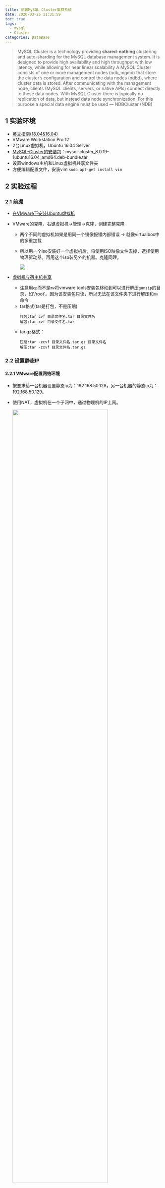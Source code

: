 ```yaml
---
title: 部署MySQL Cluster集群系统
date: 2020-03-25 11:31:59
toc: true
tags: 
  - mysql
  - Cluster
categories: DataBase
---
```


> MySQL Cluster is a technology providing **shared-nothing** clustering and auto-sharding for the MySQL database management system. 
> It is designed to provide high availability and high throughput with low latency, while allowing for near linear scalability
> A MySQL Cluster consists of one or more management nodes (ndb_mgmd) that store the cluster’s configuration and control the data nodes (ndbd), where cluster data is stored.
> After communicating with the management node, clients (MySQL clients, servers, or native APIs) connect directly to these data nodes.
> With MySQL Cluster there is typically no replication of data, but instead data node synchronization. For this purpose a special data engine must be used — NDBCluster (NDB)

<!-- more -->

## 1 实验环境
- [英文指南(18.04&16.04)](https://www.digitalocean.com/community/tutorials/how-to-create-a-multi-node-mysql-cluster-on-ubuntu-18-04)
- VMware Workstation Pro 12
- 2台Linux虚拟机，Ubuntu 16.04 Server
- [MySQL-Cluster的安装包](http://dev.mysql.com/downloads/cluster/)：mysql-cluster_8.0.19-1ubuntu16.04_amd64.deb-bundle.tar
- 设置windows主机和Linux虚拟机共享文件夹
- 方便编辑配置文件，安装vim `sudo apt-get install vim`

## 2 实验过程

### 2.1 前提

- [在VMware下安装Ubuntu虚拟机](#%e9%9b%86%e7%be%a4%e9%85%8d%e7%bd%ae)
- VMware的克隆，右键虚拟机->管理->克隆，创建完整克隆
  - 两个不同的虚拟机如果是用同一个镜像报错内部错误 -> 就像virtualbox中的多重加载
  - 所以用一个iso安装好一个虚拟机后，将使用ISO映像文件去掉，选择使用物理驱动器。再用这个iso装另外的机器。克隆同理。

    <img src="iso.png">

- [虚拟机与宿主机共享](https://blog.csdn.net/happysunshineguy/article/details/77158993?utm_source=copy)
  - 注意用`cp`而不是`mv`将vmware tools安装包移动到可以进行解压`gunzip`的目录，如'/root'。因为该安装包只读，所以无法在该文件夹下进行解压和`mv`命令
  - tar格式(tar是打包，不是压缩)
    ```
    打包:tar cvf 目录文件名.tar 目录文件名
    解包:tar xvf 目录文件名.tar
    ```
  - tar.gz格式：
    ```
    压缩:tar -zcvf 目录文件名.tar.gz 目录文件名
    解压:tar -zxvf 目录文件名.tar.gz
    ```

### 2.2 设置静态IP

#### 2.2.1 VMware配置网络环境

- 按要求给一台机器设置静态ip为：192.168.50.128，另一台机器的静态ip为：192.168.50.129。
- 使用NAT，虚拟机在一个子网中，通过物理机的IP上网。
  
  <img src="delete-VMnet01.png" width=80%>

- 去掉`使用本地DHCP服务将IP地址分配给虚拟机`，并且设置子网IP为：192.168.50.0，子网掩码为：255.255.255.0。因此，在Ubuntu中，设置IP地址的时候，可以设置为192.168.50.x，x可以为1~255。
  
  <img src="dhcp-ipaddress.png" width=80%>

- 选择`NAT设置`，打开NAT设置面板，查看网关地址。

  <img src="gatewayaddress.png">

- 在VMWare的虚拟机管理界面，选择Ubuntu的`编辑虚拟机设置`，打开Ubuntu这个虚拟的设置界面。选择网络适配器，然后确定网络连接选中的是`自定义`中的VMnet8(NAT模式)。

  <img src="VMnet8.png">

#### 2.2.2 为Ubuntu设置静态IP地址

##### 通过Terminal命令行来设置IP地址

- 在命令行输入
  ```
  sudo vi /etc/network/interfaces 

  # 在打开的文件中，若有内容，先全部删除
  # 然后输入如下代码
  # ip a查看网卡信息是ens33
  auto lo
  iface lo inet loopback
  auto ens33
  iface ens33 inet static
  address 192.168.50.128
  netmask 255.255.255.0
  gateway 192.168.50.2
  ```

  <img src="configureIPaddress.png">
  
- 配置DNS服务器
  ```
  sudo vi /etc/resolv.conf
  
  # 在里面填入阿里的DNS：223.5.5.5
  nameserver 223.5.5.5
  
  # 在命令行中输入：
  sudo /etc/init.d/networking restart 
  ```

  <img src="configuredns.png">

- 重复以上步骤，配置第二个虚拟机的静态IP地址。

### 2.3 集群配置

#### 2.3.1 集群配置要求

- 拓扑图
  
  <img src="MySQLCluster.png">

- 集群配置要求
  ```
  # ndbd：MySQL data nodes
  # ndb_mgmd：server for the Cluster Manager
  # mysqld and mysql：MySQL server/client 
  ```

  | 节点 | IP address | 运行实例 | nodeID |
  | --- | ---------- | -------- | ------ |
  | 数据节点1 | 192.168.50.128 | ndbd | 11 |
  | 数据节点2 | 192.168.50.129 | ndbd | 12 |
  | 管理节点 | 192.168.50.129 | ndb_mgmd | 1 |
  | sql节点1 | 192.168.50.129 | mysqld | 13 |
  | sql节点2 | 192.168.50.128 | mysqld | 14 |

  - 一般配置，数据节点和管理节点分离(需要3台虚拟机模拟实现)。由于此处只用了2台虚拟机。

    <img src="common.png">

- [MySQL-Cluster的安装包下载](http://dev.mysql.com/downloads/cluster/)，根据linux操作系统选择正确的版本
- 若之前安装过mysql-server，需要将mysql-server卸载
  ```
  # 执行以下指令卸载mysql
  sudo apt-get autoremove --purge mysql-server
  sudo apt-get remove mysql-server
  sudo apt-get autoremove mysql-server
  sudo apt-get remove mysql-common 
  ```

#### 2.3.2 准备阶段

- 针对`192.168.50.129`，安装
  ```
  # 在命令行下
  sudo adduser mysql
  sudo usermod -aG sudo mysql
  ```

  <img src="adduser.png">

  <img src="usermod.png">

- 把下载的mysql-cluster_8.0.19-1ubuntu16.04_amd64.deb-bundle.tar从windows共享给虚拟机(通过共享文件夹)
- 将MySQL-Cluster的安装包放入虚拟机的指定目录install文件夹，操作如下：
  ```
  # 在命令行的根目录下
  mkdir install
  # 通过共享文件夹
  tar -xvf /mnt/hgfs/xxx/mysql-cluster_8.0.19-1ubuntu16.04_amd64.deb-bundle.tar -C install/
  cd install
  ```

  <img src="install.png">

- 安装`MySQL server binary`
  ```
  # 安装依赖包
  sudo apt update
  # sudo apt-get update
  sudo apt-get upgrade

  sudo apt-get install libaio1 libmecab2
  ```

#### 2.3.3 安装配置集群管理器

- 用dpkg指令在Cluster Manager 服务器(为**192.168.50.129**)上安装ndb_mgmd
  ```
  # 进入install目录
  sudo dpkg -i mysql-cluster-community-management-server_8.0.19-1ubuntu16.04_amd64.deb
  ```

  <img src="dpkg.png">

- 在第一次运行ndb_mgmd前需要对其进行配置，正确配置是保证数据节点正确同步和负载分配的前提。
- Cluster Manager 应该是MySQL Cluster 第一个启动的组件.它需要一个配置文件来加载参数. 我门创建配置文件: /var/lib/mysql-cluster/config.ini.
  ```
  # 从Windows编辑config.ini可能会报错，需要在Linux系统下编辑
  # 在Cluster Manager 所在机器上创建 /var/lib/mysql-cluster目录:
  sudo mkdir /var/lib/mysql-cluster
  
  sudo vim /var/lib/mysql-cluster/config.ini

  # 内容如下
  [ndbd default]
  # Options affecting ndbd processes on all data nodes:
  NoOfReplicas=2  # Number of replicas

  [ndb_mgmd]
  # Management process options:
  hostname=192.168.50.129  # Hostname of the manager
  NodeId=1
  datadir=/var/lib/mysql-cluster  # Directory for the log files

  [ndbd]
  hostname=192.168.50.128 # Hostname/IP of the first data node
  NodeId=11            # Node ID for this data node
  datadir=/usr/local/mysql/data   # Remote directory for the data files

  [ndbd]
  hostname=192.168.50.129 # Hostname/IP of the second data node
  NodeId=12            # Node ID for this data node
  datadir=/usr/local/mysql/data   # Remote directory for the data files

  [mysqld]
  # SQL node options:
  hostname=192.168.50.129 # MySQL server/client i manager

  [mysqld]
  # SQL node options:
  hostname=192.168.50.128 # MySQL server/client i manager
  ```

  - [NDB_MGMD] 表示管理节点的配置，只能有一个
  - [NDBD DEFAULT] 表示每个数据节点的默认配置，在每个节点的[NDBD]中不用再写这些选项，只能有一个
  - [NDBD] 表示每个数据节点的配置，可以有多个
  - [MYSQLD] 表示SQL节点的配置，可以有多个，分别写上不同的SQL节点的ip地址；如不写，只保留一个空节点，表示任意一个ip地址都可以进行访问。此节点的个数表明了可以用来连接数据节点的SQL节点总数
  - 每个节点都有一个独立的id号，可以填写，比如nodeid=2，老版本使用id，新版本已经不使用id标识了。不填写，系统会按照配置文件的填写顺序自动分配

  <img src="config-ini.png">

- 如果是生产环境，应该根据实际情况调整配置参数，参考MySQL Cluster. 你还可以增加 data nodes (ndbd) 或 MySQL server nodes (mysqld).
- 启动管理器
  ```
  # 查看是否有正在运行的服务进程
  ps -aux | grep ndb_mgmd

  # 在启动服务前，可能需要杀掉正在运行的服务:
  sudo pkill -f ndb_mgmd

  # 启动服务
  sudo ndb_mgmd -f /var/lib/mysql-cluster/config.ini
  
  #检查ndb_mgmd 使用的端口 1186
  sudo netstat -plntu
  ```

  <img src="startndb_mgmd.png">

- 配置**自动加载服务**
  
  ```
  # 在Ubuntu虚拟机下
  # 打开并编辑下面 systemd Unit 文件
  sudo vim /etc/systemd/system/ndb_mgmd.service

  # 键入以下内容，保存并关闭
  [Unit]
  Description=MySQL NDB Cluster Management Server
  After=network.target auditd.service

  [Service]
  Type=forking
  ExecStart=/usr/sbin/ndb_mgmd -f /var/lib/mysql-cluster/config.ini
  ExecReload=/bin/kill -HUP $MAINPID
  KillMode=process
  Restart=on-failure

  [Install]
  WantedBy=multi-user.target

  # 上面只是加入了如何启动、停止和重启动ndb_mgmd进程的最小选项集合
  # more information，参阅[systemd manual](https://www.freedesktop.org/software/systemd/man/systemd.service.html).
  ```
  
  <img src="ndbmgmdservice.png">

  ```
  # reload systemd’s manager configuration using daemon-reload
  sudo systemctl daemon-reload

  # enable the service we just created
  # MySQL Cluster Manager starts on reboot
  sudo systemctl enable ndb_mgmd

  # start the service
  sudo systemctl start ndb_mgmd

  # verify that the NDB Cluster Management service is running
  sudo systemctl status ndb_mgmd
  ```
  - `ndb_mgmd`MySQL Cluster Management server作为一个系统服务正在运行

  <img src="systemctlenablendbmgmd.png">

- 设置`Cluster Manager`允许其它`MySQL Cluster`节点连入
  - 如果出现连接问题，则需要设置`ufw`防火墙，添加允许数据节点连入的规则
    ```
    sudo ufw allow from 192.168.50.128
    sudo ufw allow from 192.168.50.129
    ```
  - 会见到如下输出。此时`Cluster Manager`应该启动运行了，并且能够通过局域网与集群其它节点通信了。
    ```
    Rule added

    # 因为我之前配置过，所以会显示
    Rule updated
    ```

#### 2.3.4 配置数据节点

- 假定在192.168.50.129上进行(同理另一个节点)
- 安装依赖包
  ```
  # 修复损坏的软件包，尝试卸载出错的包，重新安装正确版本的
  sudo apt-get –f install 
  sudo apt install libclass-methodmaker-perl
  ```
- 安装数据节点包
  ```
  # 进入install文件夹
  sudo dpkg -i mysql-cluster-community-data-node_8.0.19-1ubuntu16.04_amd64.deb
  ```

  <img src="dpkg-data.png">

- 数据节点将从固定位置/etc/my.cnf获取配置文件.创建文件并编辑
  ```
  sudo vim /etc/my.cnf

  # 写入以下内容 两个虚拟机都一样
  [mysql_cluster]
  # Options for NDB Cluster processes:
  ndb-connectstring=192.168.50.129  # location of cluster manager
  ```

  <img src="myconf.png">

- 本配置设定在管理器配置数据目录为`/usr/local/mysql/data`。运行服务前要创建相关目录`sudo mkdir -p /usr/local/mysql/data`。在成功启动数据节点的时候，会向该文件夹中写入数据，如下图所示。
  
  <img src="data.png">
  
- 启动服务`sudo ndbd`，NDB 数据节点守护程序成功启动
  
  <img src="ndbstartsuccess.png">

  同理见`192.168.50.128`(192.168.50.129机器上的管理器服务要打开)

  <img src="ndbstartsuccess1.png">

- 如果出现连接问题，请打开防火墙：
  ```
  sudo ufw allow from 192.168.50.129
  sudo ufw allow from 192.168.50.128
  ```
- 同配置集群管理器类似，配置数据节点服务自启动
  ```
  # 打开并编辑如下 systemd Unit 文件
  sudo vim /etc/systemd/system/ndbd.service

  # 内容如下：
  [Unit]
  Description=MySQL NDB Data Node Daemon
  After=network.target auditd.service

  [Service]
  Type=forking
  ExecStart=/usr/sbin/ndbd
  ExecReload=/bin/kill -HUP $MAINPID
  KillMode=process
  Restart=on-failure

  [Install]
  WantedBy=multi-user.target

  # 采用daemon-reload重新加载systemd’s manager配置
  sudo systemctl daemon-reload

  # 让我们刚创建的服务生效，使data node daemon可以开机执行
  sudo systemctl enable ndbd

  # 启动服务
  sudo systemctl start ndbd

  # 禁止服务
  sudo systemctl stop ndbd

  # 验证NDB Cluster Management service服务正在执行
  sudo systemctl status ndbd
  ```

  <img src="systemctlenablendbd.png">

#### 2.3.5 配置并运行MySQL Server和Client

- 标准的MySQL server不支持 MySQL Cluster 引擎 NDB。这意味着我们需要安装含有定制的SQL服务器 MySQL Cluster软件。
- `192.168.50.129`和`192.168.50.128`都作为`MySQL Server node`
- 进入包含MySQL Cluster组件的目录`cd install`
- 在安装MySQL server 前，需要安装两个依赖库（如果已经安装过可忽略）
  ```
  sudo apt update
  sudo apt update
  sudo apt install libaio1 libmecab2
  ```
- 安装解压在install目录的软件包中的一些MySQL Cluster依赖包
  ```
  cd /install/
  sudo dpkg -i mysql-common_8.0.19-1ubuntu16.04_amd64.deb
  sudo dpkg -i mysql-cluster-community-client-core_8.0.19-1ubuntu16.04_amd64.deb
  sudo dpkg -i mysql-cluster-community-client_8.0.19-1ubuntu16.04_amd64.deb
  sudo dpkg -i mysql-client_8.0.19-1ubuntu16.04_amd64.deb
  sudo dpkg -i mysql-cluster-community-server-core_8.0.19-1ubuntu16.04_amd64.deb
  sudo dpkg -i mysql-cluster-community-server_8.0.19-1ubuntu16.04_amd64.deb

  # 此处若是出现依赖问题，输入以下命令，再重新执行一遍上面语句 
  sudo apt-get -f install
  # 或者把依赖包删除 重装一遍
  sudo apt-get purge libaio1 
  sudo apt-get purge libmecab2
  ```
- 当安装mysql-cluster-community-server时，会出现配置提示，请求为mysql数据库root用户设置密码。在后面选项选择使用**强安全密码**
  
  <img src="password.png">

  <img src="strongpw.png">

- 安装MySQL server:`sudo dpkg -i mysql-server_8.0.19-1ubuntu16.04_amd64.deb`

  <img src="installmysqlserver.png">

- 配置MySQL server
  ```
  # 打开MySQL Server 配置文件默认
  sudo vim /etc/mysql/my.cnf
  ```
  - 可看到下列文本

    <img src="mycnf.png">

  - 往文本后追加(192.168.50.128填写的相同)

    ```
    [mysqld]
    # Options for mysqld process:
    ndbcluster  # run NDB storage engine

    [mysql_cluster]
    # Options for NDB Cluster processes:
    ndb-connectstring=192.168.50.129  # location of management server
    ```
- 重启MySQL server，使上面的变化生效:`sudo systemctl restart mysql`
- MySQL默认开机自动启动。如果不能启动，下述命令可以修复:`sudo systemctl enable mysql`

#### 2.3.6 验证MySQL Cluster安装

- 为了验证MySQL Cluster正确安装, 登陆Cluster Manager / SQL Server节点，为192.168.50.129/192.168.50.128。
- 打开MySQL客户端连接到root账号：`mysql -u root -p`

  <img src="startmysql.png">

- 在MySQL客户端中, 运行下列命令:
  `SHOW ENGINE NDB STATUS \G`，系统会显示NDB引擎的相关信息，表示成功连入MySQL Cluster

  <img src="NDB.png">

- `number of ready_data_nodes= 2`
  - 如果一个数据节点挂了（本例中必须是那个没有安装MySQL Cluster管理器的节点），MySQL cluster还是可以继续工作
  - 测试cluster的稳定性
    - shutting down非管理器节点（192.168.50.128），在整个过程中看到`number_of_ready_data_nodes`从2变为1。
  
      <img src="numberofreadydatanodes.gif">

    - 再次开启服务，又由1变为2(这个变化过程有延迟，需要等待一会)。同理停止管理器节点上的ndbd服务。

      <img src="fullprocess.gif">
    
- 在集群管理器控制台上查看集群信息，命令为：`ndb_mgm`。然后在集群管理器控制台输入`SHOW`，输出信息如下：
  
  - 192.168.50.128的数据节点ndbd断开连接的情况
  
    <img src="ndbmgm.png">


  - 192.168.50.128的数据节点ndbd未断开连接的情况

    <img src="ndbmgm1.png">

    192.168.50.128的mysql服务器启动

    <img src="mysqldallconnect.png">

- 退出MySQL客户端，使用quit或按CTRL-D
- 管理控制台功能很多，有很多其他的管理命令来管理集群和数据, 包括创建在线备份. 更多信息参考官方[official MySQL documentation](https://dev.mysql.com/doc/refman/5.7/en/mysql-cluster-management.html)

#### 2.3.7 向MySQL集群插入数据

- 注意为了使用集群功能, 必须使用NDB数据库引擎。如果使用InnoDB (default)或其他引擎,将不能使用集群。
  ```
  # 打开MySQL客户端连接到root账号
  mysql -u root -p
  
  # 首先, 创建数据库clustertest:
  CREATE DATABASE clustertest;

  # 其次转到新数据库:
  USE clustertest;

  # 再次，创建表test_table:
  # 需要显式规定ndbcluster引擎
  CREATE TABLE test_table (name VARCHAR(20), value VARCHAR(20)) ENGINE=ndbcluster;

  # 现在可以插入数据了:
  INSERT INTO test_table (name,value) VALUES('some_name','some_value');

  # 最后验证数据插入：
  SELECT * FROM test_table;

  # show databases
  ```

  <img src="insertdata.png">

- **[思考：在本例中，数据被插入到了哪个机器？](#251-ndb%e5%ad%98%e5%82%a8%e5%bc%95%e6%93%8e%e6%b5%8b%e8%af%95)**
  - 我认为数据应该被插入了本地机器
  - 在此处数据备份为2的话，则另一个数据节点有一份相同的备份
- 可以在my.cnf文件中设定默认数据存储引擎为ndbcluster，这样创建表时就不再规定引擎了。更多信息参考[MySQL Reference Manual](https://dev.mysql.com/doc/refman/5.7/en/storage-engine-setting.html)

### 2.4 结语

至此我们在Ubuntu 16.04 servers上安装和配置了a MySQL Cluster。需要注意的是这是一个很小的简化体系结构来说明配置过程，部署一个生产环境，还有许多其他的选项和特征需要去学习.。更多信息请参阅 [MySQL Cluster documentation](https://dev.mysql.com/doc/refman/5.7/en/mysql-cluster.html)

### 2.5 验证可靠性 

#### 2.5.1 NDB存储引擎测试

- 在192.168.50.129的SQL节点创建数据库并且插入数据(一定要设置存储引擎为NDB)，在192.168.50.128的SQL节点可以查询到，**两个SQL节点查询的数据时一致的，能够同步**
  
  <img src="databaseposition.png">

  ```
  use clustertest
  ```

#### 2.5.2 单点故障测试

##### SQL节点发生单点故障

- 将SQL节点192.168.50.128上的MySQL服务停止
  ```
  /etc/init.d/mysqld stop
  # sudo systemctl stop mysql 
  ```
- ndb_mgm查看cluster状态
  
  <img src="sqlnotonnect.png">

- 从SQL节点192.168.50.129上查看数据，正常
  
  <img src="onesqlfailed.png">

  <img src="onesqlfailed.gif">

- SQL节点的单点故障并没有引起数据查询的故障。对于应用来说，需要改变的就是将以前对故障节点的访问改为对非故障节点的访问

##### NDB(数据节点)单点故障

- 在这个测试环境中，数据节点也是两个，那么他们对数据的存储是互相镜像还是一份数据分成几块存储呢？这个答案关键在于配置文件中[NDBD DEFAULT]组中的**NoOfReplicas参数**，如果这个参数等于1，表示只有一份数据，但是分成N块分别存储在N个数据节点上，如果该值等于2，则表示数据被分成N/2,每块数据都有两个备份，这样即使有任意一个节点发生故障，只要它的备份节点正常，数据就可以正常查询
- 将NDB节点192.168.50.129上的ndbd服务停止
  ```
  ps -ef | grep ndbd
  pkill -9 ndbd
  ```
- ndb_mgm查看cluster状态，NDB节点192.168.50.129上已经挂掉
  
  <img src="onendbfailed.png">

- 从SQL节点192.168.50.128和SQL节点192.168.50.129上查看数据，正常

  <img src="onenbdfailed.gif">
  
- 在此样例中，挂掉一个NDB节点不影响正常的数据查询，数据节点的冗余同样防止了NDB单点故障
- 如果该测试中，NoOfReplicas=1，如果有一个数据节点挂了，则无法正常访问完整数据

#### 2.5.3 集群的关闭

- 关闭顺序：SQL节点->数据节点->管理节点
- NDB节点和管理节点的关闭都可以在管理节点的管理程序中完成，也可以分节点关闭
- 关闭Cluster节点不会停止sql节点数据库服务
- 但在关闭整个MySQL Cluster环境(内部关闭：ndb_mgm> shutdown)或者关闭某个SQL节点的时候，首先必须到SQL节点主机上来关闭SQL节点程序

### 2.6 思考问题

1. 通过实验，你对一个分布式数据库系统有何理解？分布式数据库系统预计有何优越性？
   - 理解：分布在同一个网络；逻辑上属于同一个系统；物理上分布在不同的节点上
   - 优越性：
     - 适合分布式数据管理，能有效地提高系统性能，吞吐率和响应速度提高
     - 分布式数据库系统可利用现有的设备和系统，省时、省力、投资少
     - 提高了系统的可用性、可靠性和并行执行度，并允许存储数据副本
     - 根据实际需要，可增减某一场地，系统具有可扩展性
     - 分布式数据库系统资源和数据分布在物理上不同的场地上，为系统所有用户共享
2. [你能设计一个方案验证集群系统在可靠性上优于集中式数据库系统吗？](#25-%e9%aa%8c%e8%af%81%e5%8f%af%e9%9d%a0%e6%80%a7)
   - 集中式数据库，单点，崩了就完了
3. 同样是插入数据，你觉得MySQL Cluster和myCAT在实体完整性保持方面是否可能会有不同？为什么？
   > Entity Integrity ensures that there are no duplicate records within the table and that the field that identifies each record within the table is unique and never null.
   - 实体完整性要求每个数据表都必须有**主键**，而作为主键的所有字段，其属性必须是**独一及非空值**
   - MySQL Cluster：auto-sharding，需要内存很大(被诟病)
   - myCAT: 分表分库，即将一个大表水平分割为 N个小表，存储在后端MySQL服务器里或者其他数据库里。早期myCAT没有检测，不同数据库的完整性无法保证，现在未知。

## 3 问题与解决

- 无法连接虚拟设备sata0:1
  
  <img src="cannotconnect.png">

  解决：修改虚拟机 -> 右键设置硬件 -> CD/DVD(SATA) -> 使用 ISO 映像文件

  但我认为这不影响虚拟机的使用所以就没深入解决

- 提供此类问题`temporary failure resolving cn.archive.ubuntu.com`的解决思路
  
  <img src="cannotresolve.png">

  - 原因：无法解析该域名
  - 试试`nslookup www.baidu.com`
  - 如果发现服务器的DNS没有配，则
    
    ```
    # 打开配置文件
    vi /etc/resolv.conf

    # 添加
    nameserver 114.114.114.114
    nameserver 8.8.8.8
    nameserver 223.5.5.5
    ```
- 报错：该虚拟机似乎正在使用中。如果该虚拟机未在使用，请按"获取所有权(T)"按钮获取。获取所有权失败。原因:VM异常关闭导致。
  
  <img src="usingnow.png">

  解决：进入VM虚拟机的存放目录，删除后缀为.lck的文件

- [VMware-以独占方式锁定此配置文件失败.另一个正在运行](https://www.cnblogs.com/Komorebi-john/p/11381053.html)
  - 上述的方法都没有成功，通过[在Windows程序与功能->修复vmware解决](https://blog.csdn.net/qq_34418601/article/details/91041411)
- [每次重启虚拟机后，`/etc/resolv.conf`文件就要重新配置，之前的都被抹去](https://www.linuxidc.com/Linux/2015-06/119021.htm)
  ```
  # resolv.conf文件其实是一个Link文件
  # 在Ubuntu中有一个 resolvconf的服务，这个服务用来控制/etc/resolv.conf的内容
  # 一旦我们重启了系统或者该服务，那么/etc/resolv.conf文件中的内容将被还原为原来的内容

  sudo vi /etc/resolvconf/resolv.conf.d/base
  # [应用更改](https://www.zhoushangren.com/archives/779)
  sudo resolvconf -u
  ```
- `ping: unknown host www.baidu.com`的解决方法
  ```
  # ping 网关
  auto ens33
  iface ens33 inet dhcp
  ```

## 4 实验总结

- VMware挂起
  - 相当于物理机中的休眠，会将内存中的数据全部存放到对应的休眠文件中，占用的空间为内存大小，并且会对虚拟机执行关机操作
  - 休眠后的虚拟机不占任何CPU、内存
  - 相对于关机，只多了一个和内存大小相同的休眠文件
- VMware不像virtualbox可以从外部将虚拟机强行终止，VMware的虚拟机若是不正常关机，下一次启动会出现很多莫名其妙的问题。
- `sudo apt-get update`总是出问题的时候，通过科学上网、修改dns服务器、更改镜像源等操作后未果，可以不要选择大晚上执行命令，~~太闹心，再也不做这种傻逼事~~，放一放，换个时间可能会顺利很多。输入该命令之前可添加`sudo apt-get clean`，若是文件被锁住，则`ps -aux | grep apt*`获取有关进程的PID，然后`sudo kill PID`。
- update和upgrade的区别：update是更新软件列表，upgrade是更新软件。在执行`upgrade`之前要先`update`
  ```
  update: 同步 /etc/apt/sources.list 和 /etc/apt/sources.list.d 中列出的源的索引
  upgrade：升级已安装的所有软件包，升级之后的版本就是本地索引里的
  ```
- apt和apt-get的区别
  > apt = apt-get、apt-cache 和 apt-config 中最常用命令选项的集合
  > 
  > 用 apt 替换部分 apt-get 系列命令，但不是全部
  

## 5 参考资料

- [在VMware Workstation中安装Ubuntu Server 16.04.5图解教程](https://www.cnblogs.com/huozf/p/9780747.html)
- [为VMware虚拟机内安装的Ubuntu 16.04设置静态IP地址](https://www.linuxidc.com/Linux/2017-04/143102.htm)
- [SSH远程连接安装在VMware的Ubuntu16.0.4](https://blog.csdn.net/qq_31454611/article/details/80566002)
  ```
  # 查看虚拟机是否能够ping外网
  # 不行，配置DNS服务器 `sudo vi /etc/resolv.conf`
  # 重启网络sudo /etc/init.d/networking restart
  # 检查当前的ssh开启情况
  # 如果有sshd，则ssh-server已经启动；若仅有agent，则尚未启动
  ps -e |grep ssh

  # 查看端口情况
  sudo netstat -plntu

  # 开启ssh服务
  /etc/init.d/ssh start

  # 重启ssh
  sudo /etc/init.d/ssh restart

  # 当主机ssh连接虚拟机出现ssh: connect to host 192.168.50.129 port 22: Connection timed out
  # 解决1:测试虚拟机是否能访问外网
  ```
- [MySQL Cluster搭建与测试](https://www.cnblogs.com/gomysql/p/3664783.html)
- [MySQL Cluster技术详解](https://blog.csdn.net/JesseYoung/article/details/38726561)